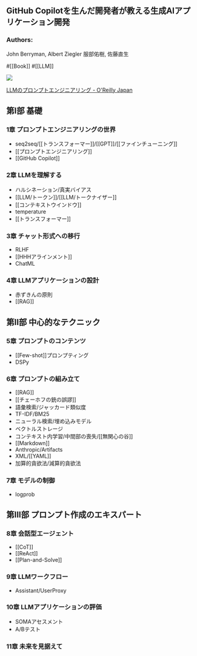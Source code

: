 ## GitHub Copilotを生んだ開発者が教える生成AIアプリケーション開発

### Authors:
John Berryman, Albert Ziegler
服部佑樹, 佐藤直生

#[[Book]] #[[LLM]]

![](https://www.oreilly.co.jp/books/images/picture_large978-4-8144-0113-0.jpeg)

[LLMのプロンプトエンジニアリング - O'Reilly Japan](https://www.oreilly.co.jp/books/9784814401130/)

## 第I部 基礎

### 1章 プロンプトエンジニアリングの世界
- seq2seq/[[トランスフォーマー]]/[[GPT]]/[[ファインチューニング]]
- [[プロンプトエンジニアリング]]
- [[GitHub Copilot]]

### 2章 LLMを理解する
- ハルシネーション/真実バイアス
- [[LLM/トークン]]/[[LLM/トークナイザー]]
- [[コンテキストウインドウ]]
- temperature
- [[トランスフォーマー]]

### 3章 チャット形式への移行
- RLHF
- [[HHHアラインメント]]
- ChatML

### 4章 LLMアプリケーションの設計
- 赤ずきんの原則
- [[RAG]]

## 第II部 中心的なテクニック

### 5章 プロンプトのコンテンツ
- [[Few-shot]]プロンプティング
- DSPy
### 6章 プロンプトの組み立て
- [[RAG]]
- [[チェーホフの銃の誤謬]]
- 語彙検索/ジャッカード類似度
- TF-IDF/BM25
- ニューラル検索/埋め込みモデル
- ベクトルストレージ
- コンテキスト内学習/中間部の喪失/[[無関心の谷]]
- [[Markdown]]
- Anthropic/Artifacts
- XML/[[YAML]]
- 加算的貪欲法/減算的貪欲法
### 7章 モデルの制御
- logprob

## 第III部 プロンプト作成のエキスパート

### 8章 会話型エージェント
- [[CoT]]
- [[ReAct]]
- [[Plan-and-Solve]]
### 9章 LLMワークフロー
- Assistant/UserProxy
### 10章 LLMアプリケーションの評価
- SOMAアセスメント
- A/Bテスト
### 11章 未来を見据えて
